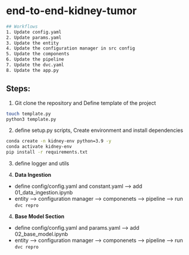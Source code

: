 # end-to-end-kidney-tumor

```bash
## Workflows
1. Update config.yaml
2. Update params.yaml
3. Update the entity
4. Update the configuration manager in src config
5. Update the components
6. Update the pipeline 
7. Update the dvc.yaml
8. Update the app.py
```

## Steps:

1. Git clone the repository and Define template of the project

```bash
touch template.py
python3 template.py
```

2. define setup.py scripts, Create environment and install dependencies

```bash
conda create -n kidney-env python=3.9 -y
conda activate kidney-env
pip install -r requirements.txt
```
3. define logger and utils

4. **Data Ingestion** 
* define config/config.yaml and constant.yaml --> add 01_data_ingestion.ipynb
* entity --> configuration manager --> componenets --> pipeline --> run `dvc repro`

4. **Base Model Section** 
* define config/config.yaml and params.yaml --> add 02_base_model.ipynb
* entity --> configuration manager --> componenets --> pipeline --> run `dvc repro`
